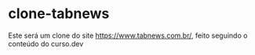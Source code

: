 # clone-tabnews
Este será um clone do site https://www.tabnews.com.br/, feito seguindo o conteúdo do curso.dev 
